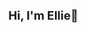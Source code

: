## Hi, I'm Ellie👋

<!--I'm a 23-year-old woman based in the UK, and I’m passionate about creating fun, interactive web apps and websites⚡

- I’m currently learning JavaScript, Python, Java and IOS Development 😎
- I’m looking to collaborate on exciting software development projects 💞️


## Toolbox 📦 
- **Frontend Development:** `HTML` `CSS` `JavaScript` `Bootstrap` `React`
- **Version Control:** `Git` `GitLab`
- **Backend Development:** Currently learning!


## Fun Facts ✨
- The Legend of Zelda: Breath of the Wild is my favourite game
- I love cats! 🐈

<!---
ellieh9/ellieh9 is a ✨ special ✨ repository because its `README.md` (this file) appears on your GitHub profile.
You can click the Preview link to take a look at your changes.
--->
